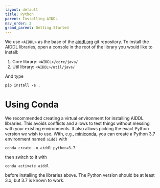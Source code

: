 ```yaml
---
layout: default
title: Python
parent: Installing AIDDL
nav_order: 2
grand_parent: Getting Started
---
```


We use `<AIDDL>` as the base of the [aiddl.org](http://www.aiddl.org) git
repository. To install the AIDDL libraries, open a console in the root of the
library you would like to install:

1. Core library: `<AIDDL>/core/java/`
2. Util library: `<AIDDL>/util/java/`

And type 

    pip install -e .
    

# Using Conda

We recommended creating a virtual environment for installing AIDDL libraries.
This avoids conflicts and allows to test things without messing with your
existing environments. It also allows picking the exact Python version we wish
to use. With, e.g., [miniconda](https://docs.conda.io/en/latest/miniconda.html),
you can create a Python 3.7 environment named `aiddl` with

    conda create -n aiddl python=3.7

then switch to it with

    conda activate aiddl

before installing the libraries above. The Python version should be at least
3.x, but 3.7 is known to work.
